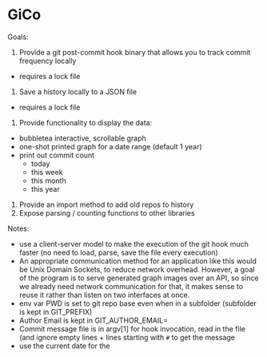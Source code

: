 # GiCo

Goals:
1. Provide a git post-commit hook binary that allows you to track commit frequency locally
  - requires a lock file
1. Save a history locally to a JSON file
  - requires a lock file
1. Provide functionality to display the data:
  - bubbletea interactive, scrollable graph
  - one-shot printed graph for a date range (default 1 year)
  - print out commit count
    - today
    - this week
    - this month
    - this year
1. Provide an import method to add old repos to history
1. Expose parsing / counting functions to other libraries



Notes:
- use a client-server model to make the execution of the git hook much faster (no need to load, parse, save the file every execution)
 - An appropriate communication method for an application like this would be Unix Domain Sockets, to reduce network overhead.
   However, a goal of the program is to serve generated graph images over an API, so since we already need network communication for that, it makes sense to reuse it rather than listen on two interfaces at once.
- env var PWD is set to git repo base even when in a subfolder (subfolder is kept in GIT_PREFIX)
- Author Email is kept in  GIT_AUTHOR_EMAIL=<string>
- Commit message file is in argv[1] for hook invocation, read in the file (and ignore empty lines + lines starting with `#` to get the message
- use the current date for the 

